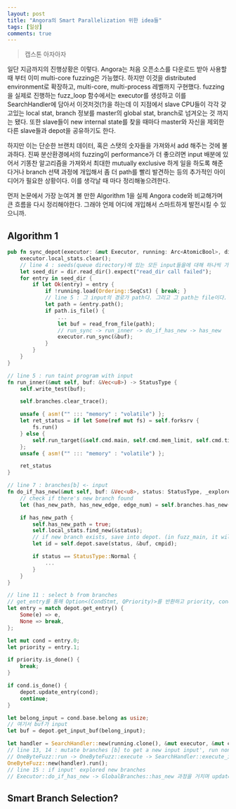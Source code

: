 ```yaml
---
layout: post
title: "Angora의 Smart Parallelization 위한 idea들"
tags: [일상]
comments: true
---
```


> 캡스톤 아자아자  

일단 지금까지의 진행상황은 이렇다. Angora는 처음 오픈소스를 다운로드 받아 사용할 때 부터 이미 multi-core fuzzing은 가능했다. 하지만 이것을 distributed environment로 확장하고, multi-core, multi-process 레벨까지 구현했다. fuzzing을 실제로 진행하는 fuzz_loop 함수에서는 executor를 생성하고 이를 SearchHandler에 담아서 이것저것(?)을 하는데 이 지점에서 slave CPU들이 각각 갖고있는 local stat, branch 정보를 master의 global stat, branch로 넘겨오는 것 까지는 됐다. 또한 slave들이 new internal state를 찾을 때마다 master와 자신을 제외한 다른 slave들과 depot을 공유하기도 한다.  

하지만 이는 단순한 브랜치 데이터, 혹은 스탯의 숫자들을 가져와서 add 해주는 것에 불과하다. 진짜 분산환경에서의 fuzzing이 performance가 더 좋으려면 input 배분에 있어서 기똥찬 알고리즘을 가져와서 최대한 mutually exclusive 하게 일을 하도록 해준다거나 branch 선택 과정에 개입해서 좀 더 path를 빨리 발견하는 등의 추가적인 아이디어가 필요한 상황이다. 이를 생각날 때 마다 정리해놓으려한다.  

먼저 논문에서 가장 눈여겨 볼 만한 Algorithm 1을 실제 Angora code와 비교해가며 큰 흐름을 다시 정리해야한다. 그래야 언제 어디에 개입해서 스마트하게 발전시킬 수 있으니까.  

## Algorithm 1  
~~~rust
pub fn sync_depot(executor: &mut Executor, running: Arc<AtomicBool>, dir: &Path) {
    executor.local_stats.clear();
    // line 4 : seeds(queue directory)에 있는 모든 input들을에 대해 하나씩 가지고온다.  
    let seed_dir = dir.read_dir().expect("read_dir call failed");
    for entry in seed_dir {
        if let Ok(entry) = entry {
            if !running.load(Ordering::SeqCst) { break; }
            // line 5 : 그 input의 경로가 path다. 그리고 그 path는 file이다.  
            let path = &entry.path();
            if path.is_file() {
                ...
                let buf = read_from_file(path);
                // run_sync -> run_inner -> do_if_has_new -> has_new
                executor.run_sync(&buf);
            }
        }
    }
}

// line 5 : run taint program with input
fn run_inner(&mut self, buf: &Vec<u8>) -> StatusType {
    self.write_test(buf);

    self.branches.clear_trace();

    unsafe { asm!("" ::: "memory" : "volatile") };
    let ret_status = if let Some(ref mut fs) = self.forksrv {
        fs.run()
    } else {
        self.run_target(&self.cmd.main, self.cmd.mem_limit, self.cmd.time_limit)
    };
    unsafe { asm!("" ::: "memory" : "volatile") };

    ret_status
}

// line 7 : branches[b] <- input
fn do_if_has_new(&mut self, buf: &Vec<u8>, status: StatusType, _explored: bool, cmpid: u32) {
    // check if there's new branch found
    let (has_new_path, has_new_edge, edge_num) = self.branches.has_new(status);

    if has_new_path {
        self.has_new_path = true;
        self.local_stats.find_new(&status);
        // if new branch exists, save into depot. (in fuzz_main, it will check if depot is empty of not to decide execute fuzz_loop of not)
        let id = self.depot.save(status, &buf, cmpid);

        if status == StatusType::Normal {
            ...
        }
    }
}
~~~
~~~rust
// line 11 : select b from branches
// get_entry를 통해 Option<(CondStmt, QPriority)>를 반환하고 priority, cond를 통해 still un explored인지 확인
let entry = match depot.get_entry() {
    Some(e) => e,
    None => break,
};

let mut cond = entry.0;
let priority = entry.1;

if priority.is_done() {
    break;
}

if cond.is_done() {
    depot.update_entry(cond);
    continue;
}

let belong_input = cond.base.belong as usize;
// 여기서 buf가 input
let buf = depot.get_input_buf(belong_input);

let handler = SearchHandler::new(running.clone(), &mut executor, &mut cond, buf);
// line 13, 14 : mutate branches [b] to get a new input input', run none taint program with input'
// OneByteFuzz::run -> OneByteFuzz::execute -> SearchHandler::execute_input -> Executor::run -> run_inner 
OneByteFuzz::new(handler).run();
// line 15 : if input' explored new branches
// Executor::do_if_has_new -> GlobalBranches::has_new 과정을 거치며 update entry, fuzz loop 진행
~~~

## Smart Branch Selection?  

